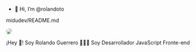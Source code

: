 - 👋 Hi, I’m @rolandoto

midudev/README.md

<img  src='https://avatars.githubusercontent.com/u/74669938?v=4' />

<style type="text/css">
 img { border-radius: 150px; }
</style>




¡Hey 👋! Soy Rolando Guerrero 👨🏻‍💻
Soy Desarrollador JavaScript Fronte-end




